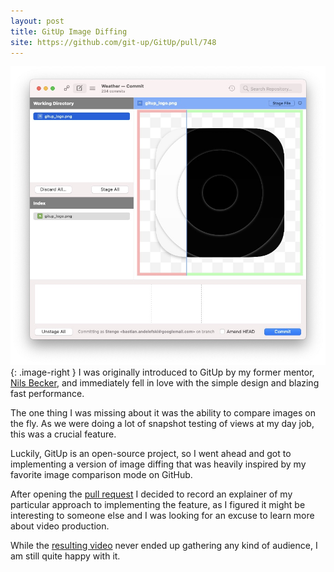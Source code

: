 ```yaml
---
layout: post
title: GitUp Image Diffing
site: https://github.com/git-up/GitUp/pull/748
---
```

![GitUp Image Diffing](\public\gitup.jpg){: .image-right }
I was originally introduced to GitUp by my former mentor, [Nils Becker](https://github.com/bckr), and immediately fell in love with the simple design and blazing fast performance.

The one thing I was missing about it was the ability to compare images on the fly. As we were doing a lot of snapshot testing of views at my day job, this was a crucial feature.

Luckily, GitUp is an open-source project, so I went ahead and got to implementing a version of image diffing that was heavily inspired by my favorite image comparison mode on GitHub.

After opening the [pull request](https://github.com/git-up/GitUp/pull/748) I decided to record an explainer of my particular approach to implementing the feature, as I figured it might be interesting to someone else and I was looking for an excuse to learn more about video production.

While the [resulting video](https://www.youtube.com/watch?v=Gl-oT3dM6QQ) never ended up gathering any kind of audience, I am still quite happy with it.
